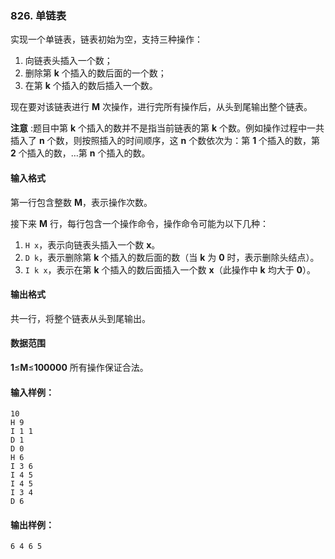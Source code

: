 ### 826. 单链表

实现一个单链表，链表初始为空，支持三种操作：

1. 向链表头插入一个数；
2. 删除第 **k** 个插入的数后面的一个数；
3. 在第 **k** 个插入的数后插入一个数。

现在要对该链表进行 **M** 次操作，进行完所有操作后，从头到尾输出整个链表。

 **注意** :题目中第 **k** 个插入的数并不是指当前链表的第 **k** 个数。例如操作过程中一共插入了 **n** 个数，则按照插入的时间顺序，这 **n** 个数依次为：第 **1** 个插入的数，第 **2** 个插入的数，…第 **n** 个插入的数。

#### 输入格式

第一行包含整数 **M**，表示操作次数。

接下来 **M** 行，每行包含一个操作命令，操作命令可能为以下几种：

1. `H x`，表示向链表头插入一个数 **x**。
2. `D k`，表示删除第 **k** 个插入的数后面的数（当 **k** 为 **0** 时，表示删除头结点）。
3. `I k x`，表示在第 **k** 个插入的数后面插入一个数 **x**（此操作中 **k** 均大于 **0**）。

#### 输出格式

共一行，将整个链表从头到尾输出。

#### 数据范围

**1**≤**M**≤**100000**
所有操作保证合法。

#### 输入样例：

```
10
H 9
I 1 1
D 1
D 0
H 6
I 3 6
I 4 5
I 4 5
I 3 4
D 6
```

#### 输出样例：

```
6 4 6 5
```
